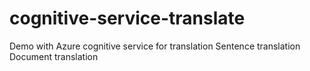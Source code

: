 # cognitive-service-translate
Demo with Azure cognitive service for translation
  Sentence translation
  Document translation
